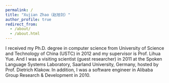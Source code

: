 ```yaml
---
permalink: /
title: "Xujian Zhao（赵旭剑）"
author_profile: true
redirect_from: 
  - /about/
  - /about.html
---
```


I received my Ph.D. degree in computer science from University of Science and Technology of China (USTC) in 2012 and my supervisor is Prof. Lihua Yue. And I was a visiting scientist (guest researcher) in 2011 at the Spoken Language Systems Laboratory, Saarland University, Germany, hosted by Prof. Dietrich Klakow. In addition, I was a software engineer in Alibaba Group Research & Development in 2010.
